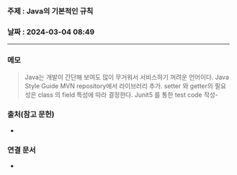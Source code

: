 ### 주제 : Java의 기본적인 규칙

### 날짜 : 2024-03-04 08:49
----
### 메모
> Java는  개발이 간단해 보여도 많이 무거워서 서비스하기 꺼려운 언어이다.
> Java Style Guide
> MVN repository에서 라이브러리 추가.
> setter 와 getter의 필요성은 class 의 field 특성에 따라 결정한다.
> Junit5 를 통한 test code 작성-
### 출처(참고 문헌)
-

### 연결 문서
-
